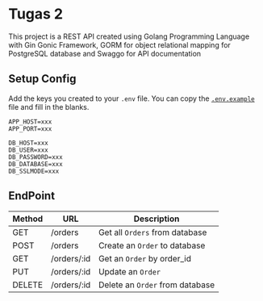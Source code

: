 # Tugas 2

This project is a REST API created using Golang Programming Language with Gin Gonic Framework, GORM for object relational mapping for PostgreSQL database and Swaggo for API documentation

## Setup Config

Add the keys you created to your `.env` file. You can copy the [`.env.example`](.env.example) file and fill in the blanks.

```
APP_HOST=xxx
APP_PORT=xxx

DB_HOST=xxx
DB_USER=xxx
DB_PASSWORD=xxx
DB_DATABASE=xxx
DB_SSLMODE=xxx
```

## EndPoint

| Method | URL         | Description                     |
| ------ | ----------- | ------------------------------- |
| GET    | /orders     | Get all `Orders` from database  |
| POST   | /orders     | Create an `Order` to database   |
| GET    | /orders/:id | Get an `Order` by order_id      |
| PUT    | /orders/:id | Update an `Order`               |
| DELETE | /orders/:id | Delete an `Order` from database |
